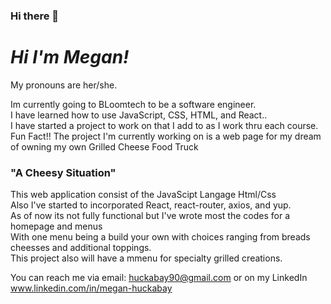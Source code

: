 ### Hi there 👋

<!--
**meggers1990/meggers1990** is a ✨ _special_ ✨ repository because its `README.md` (this file) appears on your GitHub profile.

Here are some ideas to get you started:

- 🔭 I’m currently working on ...
- 🌱 I’m currently learning ...
- 👯 I’m looking to collaborate on ...
- 🤔 I’m looking for help with ...
- 💬 Ask me about ...
- 📫 How to reach me: ...
- 😄 Pronouns: ...
- ⚡ Fun fact: ...
-->

<h1><i>Hi I'm Megan!</i></h1>
<p>My pronouns are her/she.<br></p>
<p>Im currently going to BLoomtech to be a software engineer.<br>
I have learned how to use JavaScript, CSS, HTML, and React..<br>
I have started a project to work on that I add to as I work thru each course.<br>
Fun Fact!! The project I'm currently working on is a web page for my dream of owning my own Grilled Cheese Food Truck <b><h3>"A Cheesy Situation"</h3></b>This web application consist of the JavaScipt Langage Html/Css<br>Also I've started to incorporated React, react-router, axios, and yup.<br>As of now its not fully functional but I've wrote most the codes for a homepage and menus<br>With one menu being a build your own with choices ranging from breads cheesses and additional toppings.<br> This project also will have a mmenu for specialty grilled creations.</p>

You can reach me via email: huckabay90@gmail.com or on my LinkedIn www.linkedin.com/in/megan-huckabay
